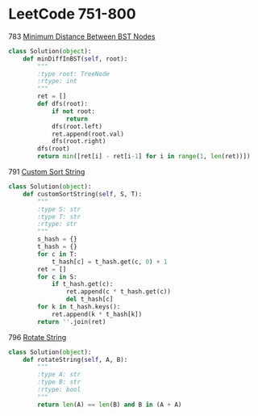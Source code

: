 # LeetCode 751-800

783 [Minimum Distance Between BST Nodes](https://leetcode.com/problems/minimum-distance-between-bst-nodes/description/)
```python
class Solution(object):
    def minDiffInBST(self, root):
        """
        :type root: TreeNode
        :rtype: int
        """
        ret = []
        def dfs(root):
            if not root:
                return
            dfs(root.left)
            ret.append(root.val)
            dfs(root.right)
        dfs(root)
        return min([ret[i] - ret[i-1] for i in range(1, len(ret))])
```

791 [Custom Sort String](https://leetcode.com/problems/custom-sort-string/description/)
```python
class Solution(object):
    def customSortString(self, S, T):
        """
        :type S: str
        :type T: str
        :rtype: str
        """
        s_hash = {}
        t_hash = {}
        for c in T:
            t_hash[c] = t_hash.get(c, 0) + 1
        ret = []
        for c in S:
            if t_hash.get(c):
                ret.append(c * t_hash.get(c))
                del t_hash[c]
        for k in t_hash.keys():
            ret.append(k * t_hash[k])
        return ''.join(ret)
```
796 [Rotate String](https://leetcode.com/problems/rotate-string/description/)
```python
class Solution(object):
    def rotateString(self, A, B):
        """
        :type A: str
        :type B: str
        :rtype: bool
        """
        return len(A) == len(B) and B in (A + A)
```

